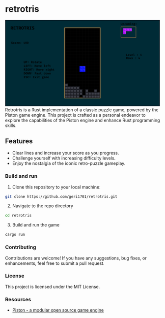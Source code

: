 # retrotris
![Gameplay](assets/swappy-20230813_213201.png)
Retrotris is a Rust implementation of a classic puzzle game, powered by the Piston game engine. This project is crafted as a personal endeavor to explore the capabilities of the Piston engine and enhance Rust programming skills.

## Features

- Clear lines and increase your score as you progress.
- Challenge yourself with increasing difficulty levels.
- Enjoy the nostalgia of the iconic retro-puzzle gameplay.

### Build and run

1. Clone this repository to your local machine:

 ```sh
git clone https://github.com/geri1701/retrotris.git
  ```
 2. Navigate to the repo directory

```sh
cd retrotris
```
 3. Build and run the game

```sh
cargo run
```

### Contributing

Contributions are welcome! If you have any suggestions, bug fixes, or enhancements, feel free to submit a pull request.

### License

This project is licensed under the MIT License.

### Resources

- [Piston - a modular open source game engine](http://www.piston.rs/)
